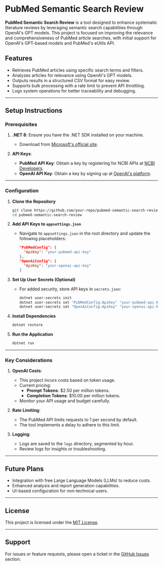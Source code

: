 # PubMed Semantic Search Review

**PubMed Semantic Search Review** is a tool designed to enhance systematic literature reviews by leveraging semantic search capabilities through OpenAI's GPT models. This project is focused on improving the relevance and comprehensiveness of PubMed article searches, with initial support for OpenAI's GPT-based models and PubMed's eUtils API.

## Features

- Retrieves PubMed articles using specific search terms and filters.
- Analyzes articles for relevance using OpenAI's GPT models.
- Outputs results in a structured CSV format for easy review.
- Supports bulk processing with a rate limit to prevent API throttling.
- Logs system operations for better traceability and debugging.

---

## Setup Instructions

### Prerequisites

1. **.NET 8**: Ensure you have the .NET SDK installed on your machine.
   - Download from [Microsoft's official site](https://dotnet.microsoft.com/download).

2. **API Keys**: 
   - **PubMed API Key**: Obtain a key by registering for NCBI APIs at [NCBI Developers](https://www.ncbi.nlm.nih.gov/account/).
   - **OpenAI API Key**: Obtain a key by signing up at [OpenAI's platform](https://platform.openai.com/).

---

### Configuration

1. **Clone the Repository**
   ```bash
   git clone https://github.com/your-repo/pubmed-semantic-search-review.git
   cd pubmed-semantic-search-review
   ```

2. **Add API Keys to `appsettings.json`**
   - Navigate to `appsettings.json` in the root directory and update the following placeholders:
     ```json
     "PubMedConfig": {
       "ApiKey": "your-pubmed-api-key"
     },
     "OpenAiConfig": {
       "ApiKey": "your-openai-api-key"
     }
     ```

3. **Set Up User Secrets (Optional)**
   - For added security, store API keys in `secrets.json`:
     ```bash
     dotnet user-secrets init
     dotnet user-secrets set "PubMedConfig:ApiKey" "your-pubmed-api-key"
     dotnet user-secrets set "OpenAiConfig:ApiKey" "your-openai-api-key"
     ```

4. **Install Dependencies**
   ```bash
   dotnet restore
   ```

5. **Run the Application**
   ```bash
   dotnet run
   ```

---

### Key Considerations

1. **OpenAI Costs**: 
   - This project incurs costs based on token usage.
   - Current pricing:
     - **Prompt Tokens**: $2.50 per million tokens.
     - **Completion Tokens**: $10.00 per million tokens.
   - Monitor your API usage and budget carefully.

2. **Rate Limiting**:
   - The PubMed API limits requests to 1 per second by default.
   - The tool implements a delay to adhere to this limit.

3. **Logging**:
   - Logs are saved to the `logs` directory, segmented by hour.
   - Review logs for insights or troubleshooting.

---

## Future Plans

- Integration with free Large Language Models (LLMs) to reduce costs.
- Enhanced analysis and report generation capabilities.
- UI-based configuration for non-technical users.

---

## License

This project is licensed under the [MIT License](LICENSE).

---

## Support

For issues or feature requests, please open a ticket in the [GitHub Issues](https://github.com/your-repo/pubmed-semantic-search-review/issues) section.
